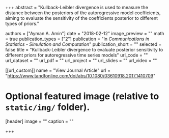 +++
abstract = "Kullback-Leibler divergence is used to measure the distance between the posteriors of the autoregressive model coefficients, aiming to evaluate the sensitivity of the coefficients posterior to different types of priors."

authors = ["Ayman A. Amin"]
date = "2018-02-12"
image_preview = ""
math = true
publication_types = ["2"]
publication = "In *Communications in Statistics - Simulation and Computation*"
publication_short = ""
selected = false
title = "Kullback-Leibler divergence to evaluate posterior sensitivity to different priors for autoregressive time series models"
url_code = ""
url_dataset = ""
url_pdf = ""
url_project = ""
url_slides = ""
url_video = ""

[[url_custom]]
name = "View Journal Article"
url = "https://www.tandfonline.com/doi/abs/10.1080/03610918.2017.1410709"

# Optional featured image (relative to `static/img/` folder).
[header]
image = ""
caption = ""

+++
